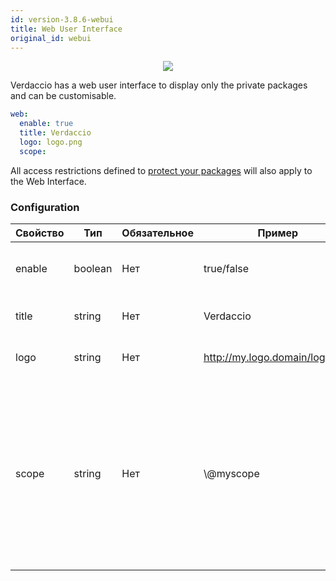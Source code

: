 ```yaml
---
id: version-3.8.6-webui
title: Web User Interface
original_id: webui
---
```



<p align="center"><img src="https://github.com/verdaccio/verdaccio/blob/master/assets/gif/verdaccio_big_30.gif?raw=true"></p>

Verdaccio has a web user interface to display only the private packages and can be customisable.

```yaml
web:
  enable: true
  title: Verdaccio
  logo: logo.png
  scope:
```

All access restrictions defined to [protect your packages](protect-your-dependencies.md) will also apply to the Web Interface.

### Configuration

| Свойство | Тип     | Обязательное | Пример                         | Поддержка | Описание                                                                                                                                             |
| -------- | ------- | ------------ | ------------------------------ | --------- | ---------------------------------------------------------------------------------------------------------------------------------------------------- |
| enable   | boolean | Нет          | true/false                     | все       | allow to display the web interface                                                                                                                   |
| title    | string  | Нет          | Verdaccio                      | все       | HTML head title description                                                                                                                          |
| logo     | string  | Нет          | http://my.logo.domain/logo.png | все       | a URI where logo is located                                                                                                                          |
| scope    | string  | Нет          | \\@myscope                   | все       | If you're using this registry for a specific module scope, specify that scope to set it in the webui instructions header (note: escape @ with \\@) |